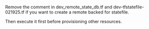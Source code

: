 Remove the comment in dev_remote_state_db.tf and dev-tfstatefile-021925.tf if you want
to create a remote backed for statefile.

Then execute it first before provisioning other resources.